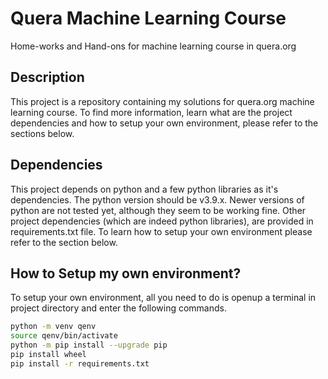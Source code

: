 # Quera Machine Learning Course

Home-works and Hand-ons for machine learning course in quera.org

## Description

This project is a repository containing my solutions for quera.org machine learning course.
To find more information, learn what are the project dependencies and how to setup your own environment, please refer to the sections below.

## Dependencies

This project depends on python and a few python libraries as it's dependencies. The python version should be v3.9.x. Newer versions of python are not tested yet, although they seem to be working fine.
Other project dependencies (which are indeed python libraries), are provided in requirements.txt file. To learn how to setup your own environment please refer to the section below.

## How to Setup my own environment?

To setup your own environment, all you need to do is openup a terminal in project directory and enter the following commands.

```bash
python -m venv qenv
source qenv/bin/activate
python -m pip install --upgrade pip
pip install wheel
pip install -r requirements.txt
```
